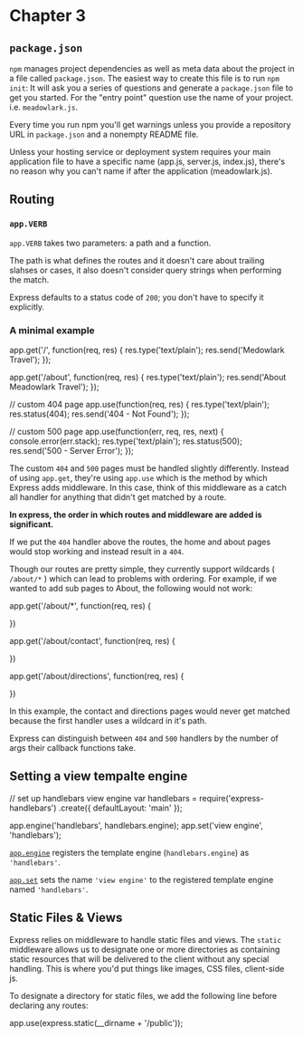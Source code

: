 # Chapter 3

## `package.json`

`npm` manages project dependencies as well as meta data about the project in a
file called `package.json`. The easiest way to create this file is to run
`npm init`: It will ask you a series of questions and generate a `package.json`
file to get you started. For the "entry point" question use the name of your
project. i.e. `meadowlark.js`.

Every time you run npm you'll get warnings unless you provide a repository URL
in `package.json` and a nonempty README file.

Unless your hosting service or deployment system requires your main application
file to have a specific name (app.js, server.js, index.js), there's no reason
why you can't name if after the application (meadowlark.js).

## Routing

### `app.VERB`

`app.VERB` takes two parameters: a path and a function.

The path is what defines the routes and it doesn't care about trailing slahses
or cases, it also doesn't consider query strings when performing the match.

Express defaults to a status code of `200`; you don't have to specify it
explicitly.

### A minimal example

  app.get('/', function(req, res) {
    res.type('text/plain');
    res.send('Medowlark Travel');
  });

  app.get('/about', function(req, res) {
    res.type('text/plain');
    res.send('About Meadowlark Travel');
  });

  // custom 404 page
  app.use(function(req, res) {
    res.type('text/plain');
    res.status(404);
    res.send('404 - Not Found');
  });

  // custom 500 page
  app.use(function(err, req, res, next) {
    console.error(err.stack);
    res.type('text/plain');
    res.status(500);
    res.send('500 - Server Error');
  });

The custom `404` and `500` pages must be handled slightly differently. Instead of
using `app.get`, they're using `app.use` which is the method by which Express
adds middleware. In this case, think of this middleware as a catch all handler
for anything that didn't get matched by a route.

**In express, the order in which routes and middleware are added is significant.**

If we put the `404` handler above the routes, the home and about pages would stop
working and instead result in a `404`.

Though our routes are pretty simple, they currently support wildcards
( `/about/*` ) which can lead to problems with ordering. For example, if we
wanted to add sub pages to About, the following would not work:

  app.get('/about/*', function(req, res) {

  })

  app.get('/about/contact', function(req, res) {

  })

  app.get('/about/directions', function(req, res) {

  })

In this example, the contact and directions pages would never get matched
because the first handler uses a wildcard in it's path.

Express can distinguish between `404` and `500` handlers by the number of args
their callback functions take.

## Setting a view tempalte engine

  // set up handlebars view engine
  var handlebars = require('express-handlebars')
                  .create({ defaultLayout: 'main' });

  app.engine('handlebars', handlebars.engine);
  app.set('view engine', 'handlebars');

[`app.engine`](http://expressjs.com/4x/api.html#app.engine) registers the
template engine (`handlebars.engine`) as `'handlebars'`.

[`app.set`](http://expressjs.com/4x/api.html#app.set) sets the name
`'view engine'` to the registered template engine named `'handlebars'`.

## Static Files & Views

Express relies on middleware to handle static files and views. The `static`
middleware allows us to designate one or more directories as containing static
resources that will be delivered to the client without any special handling.
This is where you'd put things like images, CSS files, client-side js.

To designate a directory for static files, we add the following line before
declaring any routes:

  app.use(express.static(__dirname + '/public'));